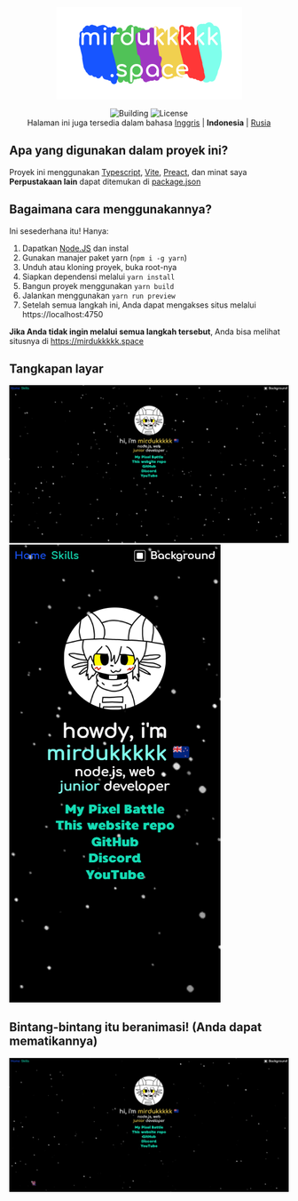 <div align="center">
<a href="https://mirdukkkkk.space/">
<img src="../../docs/images/title.png" alt="mirdukkkkk title">
</a>

<br>

![Building](https://github.com/mirdukkkkk/mirdukkkkk.space/actions/workflows/service.yml/badge.svg)
![License](https://img.shields.io/github/license/mirdukkkkk/mirdukkkkk.space)  
Halaman ini juga tersedia dalam bahasa [Inggris](../../README.md) | **Indonesia** | [Rusia](../russian/README.md)
</div>

## Apa yang digunakan dalam proyek ini?
Proyek ini menggunakan [Typescript](https://www.typescriptlang.org/), [Vite](https://vitejs.dev/), [Preact](https://preactjs.com/), dan minat saya    
**Perpustakaan lain** dapat ditemukan di [package.json](../../package.json)


## Bagaimana cara menggunakannya?
Ini sesederhana itu! Hanya:
1. Dapatkan [Node.JS](https://nodejs.org/) dan instal
2. Gunakan manajer paket yarn (`npm i -g yarn`)
3. Unduh atau kloning proyek, buka root-nya
4. Siapkan dependensi melalui `yarn install`
5. Bangun proyek menggunakan `yarn build`
6. Jalankan menggunakan `yarn run preview`
7. Setelah semua langkah ini, Anda dapat mengakses situs melalui https://localhost:4750

**Jika Anda tidak ingin melalui semua langkah tersebut**, Anda bisa melihat situsnya di https://mirdukkkkk.space

## Tangkapan layar
![Desktop](../../docs/images/screenshots/desktop.png)
![Mobile](../../docs/images/screenshots/mobile.png)

## Bintang-bintang itu beranimasi! (Anda dapat mematikannya)
![Stars](../../docs/images/screenshots/starry_background.gif)
